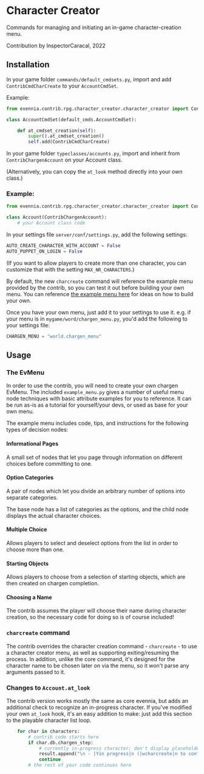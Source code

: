 # Character Creator

Commands for managing and initiating an in-game character-creation menu.

Contribution by InspectorCaracal, 2022

## Installation

In your game folder `commands/default_cmdsets.py`, import and add
`ContribCmdCharCreate` to your `AccountCmdSet`.

Example:
```python
from evennia.contrib.rpg.character_creator.character_creator import ContribCmdCharCreate

class AccountCmdSet(default_cmds.AccountCmdSet):

    def at_cmdset_creation(self):
        super().at_cmdset_creation()
        self.add(ContribCmdCharCreate)
```

In your game folder `typeclasses/accounts.py`, import and inherit from `ContribChargenAccount`
on your Account class.

(Alternatively, you can copy the `at_look` method directly into your own class.)

### Example:

```python
from evennia.contrib.rpg.character_creator.character_creator import ContribChargenAccount

class Account(ContribChargenAccount):
    # your Account class code
```

In your settings file `server/conf/settings.py`, add the following settings:

```python
AUTO_CREATE_CHARACTER_WITH_ACCOUNT = False
AUTO_PUPPET_ON_LOGIN = False
```

(If you want to allow players to create more than one character, you can
customize that with the setting `MAX_NR_CHARACTERS`.)

By default, the new `charcreate` command will reference the example menu
provided by the contrib, so you can test it out before building your own menu.
You can reference
[the example menu here](github:develop/evennia/contrib/rpg/character_creator/example_menu.py) for
ideas on how to build your own.

Once you have your own menu, just add it to your settings to use it. e.g. if your menu is in
`mygame/word/chargen_menu.py`, you'd add the following to your settings file:

```python
CHARGEN_MENU = "world.chargen_menu"
```

## Usage

### The EvMenu

In order to use the contrib, you will need to create your own chargen EvMenu.
The included `example_menu.py` gives a number of useful menu node techniques
with basic attribute examples for you to reference. It can be run as-is as a
tutorial for yourself/your devs, or used as base for your own menu.

The example menu includes code, tips, and instructions for the following types
of decision nodes:

#### Informational Pages

A small set of nodes that let you page through information on different choices before committing to one.

#### Option Categories

A pair of nodes which let you divide an arbitrary number of options into separate categories.

The base node has a list of categories as the options, and the child node displays the actual character choices.

#### Multiple Choice

Allows players to select and deselect options from the list in order to choose more than one.

#### Starting Objects

Allows players to choose from a selection of starting objects, which are then created on chargen completion.

#### Choosing a Name

The contrib assumes the player will choose their name during character creation,
so the necessary code for doing so is of course included!


### `charcreate` command

The contrib overrides the character creation command - `charcreate` - to use a
character creator menu, as well as supporting exiting/resuming the process. In
addition, unlike the core command, it's designed for the character name to be
chosen later on via the menu, so it won't parse any arguments passed to it.

### Changes to `Account.at_look`

The contrib version works mostly the same as core evennia, but adds an
additional check to recognize an in-progress character. If you've modified your
own `at_look` hook, it's an easy addition to make: just add this section to the
playable character list loop.

```python
    for char in characters:
        # contrib code starts here
        if char.db.chargen_step:
            # currently in-progress character; don't display placeholder names
            result.append("\n - |Yin progress|n (|wcharcreate|n to continue)")
            continue
        # the rest of your code continues here
```

